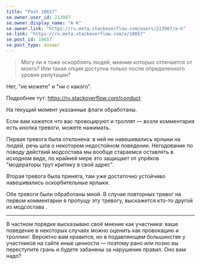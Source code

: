 ```yaml
---
title: "Post 10657"
se.owner.user_id: 213987
se.owner.display_name: "A K"
se.owner.link: "https://ru.meta.stackoverflow.com/users/213987/a-k"
se.link: "https://ru.meta.stackoverflow.com/a/10657"
se.post_id: 10657
se.post_type: answer
---
```

<blockquote>
<p>Могу ли я тоже оскорблять людей, мнение которых
отличается от моего? Или такая опция доступна только после
определенного уровня репутации?</p>
</blockquote>
<p>Нет, &quot;не можете&quot; и &quot;ни с какого&quot;.</p>
<p>Подробнее тут: <a href="https://ru.stackoverflow.com/conduct">https://ru.stackoverflow.com/conduct</a></p>
<p>На текущий момент указанные флаги обработаны.</p>
<p>Если вам кажется что вас провоцируют и троллят — возле комментария есть кнопка тревоги, можете нажимать.</p>
<p>Первая тревога была отклонена: в ней не навешивались ярлыки на людей, речь шла о некотором недостойном поведении. Негодование по поводу действий модсостава мы вообще стараемся оставлять в исходном виде, по крайней мере это защищает от упрёков &quot;модераторы трут критику в свой адрес&quot;.</p>
<p>Вторая тревога была принята, там уже достаточно устойчиво навешивались оскорбительные ярлыки.</p>
<p>Обе тревоги были обработаны мной. В случае повторных тревог на первом комментарии я пропущу эту тревогу, выскажется кто-то другой из модсостава .</p>
<hr />
<p>В частном порядке высказываю своё мнение как участника: ваше поведение в некоторых случаях можно оценить как провокацию и троллинг. Вероятно вам нравится, но в подавляющем большинстве у участников на сайте иные ценности — поэтому рано или позно вы переступите грань и будете забанены за нарушение правил. Оно вам надо?</p>
